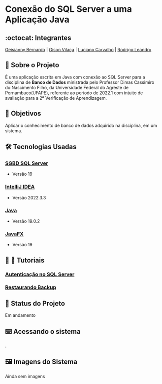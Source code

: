 # Conexão do SQL Server a uma Aplicação Java

## :octocat: Integrantes
[Geisianny Bernardo](https://github.com/Geisianny) | [Gison Vilaça](https://github.com/gison-vilaca) | [Luciano Carvalho](https://github.com/jlalvescarvalho) | [Rodrigo Leandro](https://github.com/rudrigozx)

## :page_with_curl: Sobre o Projeto
É uma aplicação escrita em Java com conexão ao SQL Server para a disciplina de __Banco de Dados__ ministrada pelo Professor Dimas Cassimiro do Nascimento Filho, da  Universidade Federal do Agreste de Pernambuco(UFAPE), referente ao período de 2022.1 com intuito de avaliação para a 2ª Verificação de Aprendizagem.

## :round_pushpin: Objetivos
Aplicar o conhecimento de banco de dados adquirido na disciplina, em um sistema.

## :hammer_and_wrench: Tecnologias Usadas
### [SGBD SQL Server](https://www.microsoft.com/pt-br/sql-server/sql-server-downloads)
*   Versão 19
### [IntelliJ IDEA](https://www.jetbrains.com/idea/)
*   Versão 2022.3.3
### [Java](https://www.java.com/pt-BR/)
*   Versão 19.0.2
### [JavaFX](https://openjfx.io/)
*   Versão 19

## :memo: :pencil: Tutoriais
### [Autenticação no SQL Server](https://www.youtube.com/watch?v=IbArd7cn2x4&t=153s)
### [Restaurando Backup](https://www.youtube.com/watch?v=IbArd7cn2x4&t=153s)


## :construction: Status do Projeto
Em andamento

## :keyboard: Acessando o sistema
.

## :framed_picture: Imagens do Sistema
Ainda sem imagens
